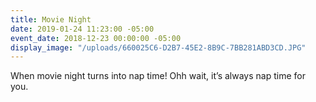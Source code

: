 ```yaml
---
title: Movie Night
date: 2019-01-24 11:23:00 -05:00
event_date: 2018-12-23 00:00:00 -05:00
display_image: "/uploads/660025C6-D2B7-45E2-8B9C-7BB281ABD3CD.JPG"
---
```


When movie night turns into nap time! Ohh wait, it’s always nap time for you. 
